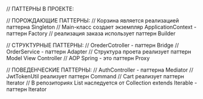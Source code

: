   // ПАТТЕРНЫ В ПРОЕКТЕ:
  
  // ПОРОЖДАЮЩИЕ ПАТТЕРНЫ: 
  // Корзина является реализацией паттерна Singleton
  // Main-класс создает экземпляр ApplicationContext - паттерн Factory
  // реализация заказа использует паттерн Builder
  
  // СТРУКТУРНЫЕ ПАТТЕРНЫ: 
  // OrederCotroller - паттерн Bridge
  // OrderService -  паттерн Adapter
  // Структура проета реализует паттерн Model View Controller
  // AOP Spring - это паттерн Proxy
  
  // ПОВЕДЕНЧЕСКИЕ ПАТТЕРНЫ: 
  // AuthController - паттерна Mediator
  // JwtTokenUtil реализует паттерн Command
  // Cart реализует паттерн Iterator
  // В репозиториях List наследуется от Collection extends Iterable - паттерн Iterator
	
